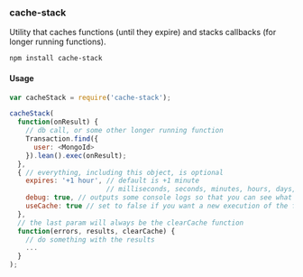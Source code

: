 ### cache-stack
Utility that caches functions (until they expire) and stacks callbacks (for longer running functions).

```
npm install cache-stack
```

#### Usage

```js
var cacheStack = require('cache-stack');

cacheStack(
  function(onResult) {
    // db call, or some other longer running function
    Transaction.find({
      user: <MongoId>
    }).lean().exec(onResult);
  },
  { // everything, including this object, is optional
    expires: '+1 hour', // default is +1 minute
                        // milliseconds, seconds, minutes, hours, days, months, years
    debug: true, // outputs some console logs so that you can see what's happening. default is false
    useCache: true // set to false if you want a new execution of the function. default is true
  },
  // the last param will always be the clearCache function
  function(errors, results, clearCache) {
    // do something with the results
    ...
  }
);
```
